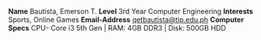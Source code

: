 **Name** Bautista, Emerson T.
**Level** 3rd Year Computer Engineering
**Interests** Sports, Online Games
**Email-Address** qetbautista@tip.edu.ph
**Computer Specs** CPU- Core i3 5th Gen | RAM: 4GB DDR3 | Disk: 500GB HDD

